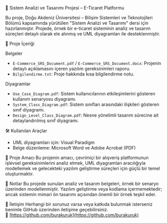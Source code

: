🛒 Sistem Analizi ve Tasarımı Projesi – E-Ticaret Platformu

Bu proje, Doğu Akdeniz Üniversitesi – Bilişim Sistemleri ve Teknolojileri Bölümü kapsamında yürütülen "Sistem Analizi ve Tasarımı" dersi için hazırlanmıştır. Projede, örnek bir e-ticaret sisteminin analiz ve tasarım süreçleri detaylı olarak ele alınmış ve UML diyagramları ile desteklenmiştir.

📂 Proje İçeriği

Belgeler
- `E-Commerce_SRS_Document.pdf` / `E-Commerce_SRS_Document.docx`: Projenin detaylı açıklamasını içeren yazılım gereksinimleri raporu.
- `Bilgilendirme.txt`: Proje hakkında kısa bilgilendirme notu.

Diyagramlar
- `Use_Case_Diagram.pdf`: Sistem kullanıcılarının etkileşimlerini gösteren kullanım senaryosu diyagramı.
- `System_Class_Diagram.pdf`: Sistem sınıfları arasındaki ilişkileri gösteren sınıf diyagramı.
- `Design_Level_Class_Diagram.pdf`: Nesne yönelimli tasarım sürecine ait detaylandırılmış sınıf diyagramı.

🛠️ Kullanılan Araçlar
- UML diyagramları için: Visual Paradigm
- Belge düzenleme: Microsoft Word ve Adobe Acrobat (PDF)

🎯 Proje Amacı
Bu projenin amacı, çevrimiçi bir alışveriş platformunun işlevsel gereksinimlerini analiz etmek, UML diyagramları aracılığıyla modellemek ve gelecekteki yazılım geliştirme süreçleri için güçlü bir temel oluşturmaktır.

📌 Notlar
Bu projede sunulan analiz ve tasarım belgeleri, örnek bir senaryo üzerinden modellenmiştir. Yazılım geliştirme veya kodlama içermemektedir; ancak sistemin mimari ön tasarımı açısından önemli bir örnek teşkil eder.

📧 İletişim
Herhangi bir sorunuz varsa veya katkıda bulunmak isterseniz benimle GitHub üzerinden iletişime geçebilirsiniz.  
🔗 [https://github.com/burakuruk](https://github.com/burakuruk)


